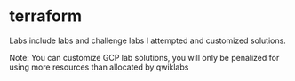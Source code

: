 # terraform
Labs include labs and challenge labs I attempted and customized solutions.

Note: You can customize GCP lab solutions, you will only be penalized for using more resources than allocated by qwiklabs

